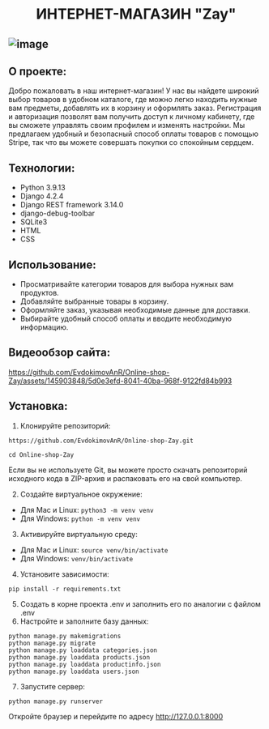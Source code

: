 # <p align="center">ИНТЕРНЕТ-МАГАЗИН "Zay"</p>
![image](https://github.com/EvdokimovAnR/Online-shop-Zay/assets/145903848/b832499d-f0c5-43d4-a6ca-1e97c507761f)
---
## О проекте:
Добро пожаловать в наш интернет-магазин! У нас вы найдете широкий выбор товаров в удобном каталоге, где можно легко находить нужные вам предметы, добавлять их в корзину и оформлять заказ. Регистрация и авторизация позволят вам получить доступ к личному кабинету, где вы сможете управлять своим профилем и изменять настройки. Мы предлагаем удобный и безопасный способ оплаты товаров с помощью Stripe, так что вы можете совершать покупки со спокойным сердцем. 
## Технологии:
* Python 3.9.13
* Django  4.2.4
* Django REST framework 3.14.0
* django-debug-toolbar
* SQLite3
* HTML
* CSS
## Использование:
* Просматривайте категории товаров для выбора нужных вам продуктов.
* Добавляйте выбранные товары в корзину.
* Оформляйте заказ, указывая необходимые данные для доставки.
* Выбирайте удобный способ оплаты и вводите необходимую информацию.

## Видеообзор сайта:
https://github.com/EvdokimovAnR/Online-shop-Zay/assets/145903848/5d0e3efd-8041-40ba-968f-9122fd84b993

## Установка:
1. Клонируйте репозиторий:
```
https://github.com/EvdokimovAnR/Online-shop-Zay.git

cd Online-shop-Zay
```
Если вы не используете Git, вы можете просто скачать репозиторий исходного кода в ZIP-архив и распаковать его на свой компьютер.

2. Cоздайте виртуальное окружение:
* Для Mac и Linux: ``` python3 -m venv venv  ```
* Для Windows: ```python -m venv venv ```
  
3. Активируйте виртуальную среду:
* Для Mac и Linux: ``` source venv/bin/activate ```
* Для Windows: ```venv/bin/activate```
4. Установите  зависимости:
```
pip install -r requirements.txt
```
5. Создать в корне проекта .env и заполнить его по аналогии с файлом .env
6. Настройте и заполните базу данных:
```
python manage.py makemigrations
python manage.py migrate
python manage.py loaddata categories.json
python manage.py loaddata products.json
python manage.py loaddata productinfo.json
python manage.py loaddata users.json
```
7. Запустите сервер:
```
python manage.py runserver
```
Откройте браузер и перейдите по адресу http://127.0.0.1:8000



